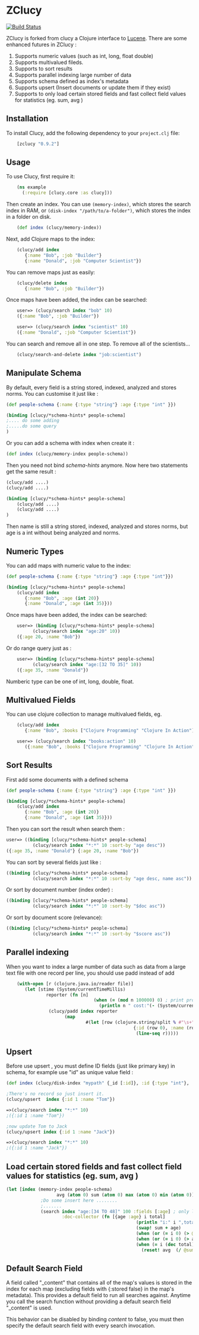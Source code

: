 ZClucy 
=====

[![Build Status](https://secure.travis-ci.org/yxzhang/clucy.png?branch=master)](http://travis-ci.org/yxzhang/clucy)

ZClucy is forked from clucy  a Clojure interface to [Lucene](http://lucene.apache.org/).
There are some enhanced futures in ZClucy :

1. Supports numeric values (such as int, long, float double)  
1. Supports multivalued fileds.
1. Supports to sort results
1. Supports parallel indexing large number of data
1. Supports schema defined as index's  metadata
1. Supports upsert (Insert documents or update them if they exist)
1. Supports to only load certain stored fields and fast collect field values for statistics   (eg. sum, avg )


Installation
------------

To install Clucy, add the following dependency to your `project.clj`
file:

```clojure
    [zclucy "0.9.2"]
```

Usage
-----

To use Clucy, first require it:

```clojure
    (ns example
      (:require [clucy.core :as clucy]))
```

Then create an index. You can use `(memory-index)`, which stores the search
index in RAM, or `(disk-index "/path/to/a-folder")`, which stores the index in
a folder on disk.

```clojure
    (def index (clucy/memory-index))
```

Next, add Clojure maps to the index:

```clojure
    (clucy/add index
       {:name "Bob", :job "Builder"}
       {:name "Donald", :job "Computer Scientist"})
```

You can remove maps just as easily:

```clojure
    (clucy/delete index
       {:name "Bob", :job "Builder"})
```

Once maps have been added, the index can be searched:

```clojure
    user=> (clucy/search index "bob" 10)
    ({:name "Bob", :job "Builder"})
```

```clojure
    user=> (clucy/search index "scientist" 10)
    ({:name "Donald", :job "Computer Scientist"})
```

You can search and remove all in one step. To remove all of the
scientists...

```clojure
    (clucy/search-and-delete index "job:scientist")
```    

Manipulate Schema
--------------

By default, every field is a string stored, indexed, analyzed and stores norms. You can customise it just like :

```clojure
(def people-schema {:name {:type "string"} :age {:type "int" }})
```

```clojure
(binding [clucy/*schema-hints* people-schema]
;.... do some adding
;.....do some query
)
```

Or you can add a schema with index when create it :

```clojure
(def index (clucy/memory-index people-schema))
```

Then you need not  bind *schema-hints* anymore. Now here two statements get the same result :

```clojure
(clucy/add ....)
(clucy/add ....)
```

```clojure
(binding [clucy/*schema-hints* people-schema]
	(clucy/add ....)
	(clucy/add ....)
)
```

Then name is still a string stored, indexed, analyzed and stores norms, but age is a int without being analyzed and  norms.


Numeric Types
--------------

You can add maps with numeric value to the index:

```clojure
(def people-schema {:name {:type "string"} :age {:type "int"}})
```

```clojure
(binding [clucy/*schema-hints* people-schema]
    (clucy/add index
       {:name "Bob", :age (int 20)}
       {:name "Donald", :age (int 35)}))
```
       
Once maps have been added, the index can be searched:

```clojure
	user=> (binding [clucy/*schema-hints* people-schema]
	      (clucy/search index "age:20" 10))
	({:age 20, :name "Bob"})
```
	
Or do range query just as :

```clojure
	user=> (binding [clucy/*schema-hints* people-schema]
   	      (clucy/search index "age:[32 TO 35]" 10))
	({:age 35, :name "Donald"})
```

Numberic type can be one of  int, long, double, float.

Multivalued Fields
--------------

You can use clojure collection to manage multivalued fields, eg. 

```clojure
    (clucy/add index
       {:name "Bob", :books ["Clojure Programming" "Clojure In Action"] }
```

```clojure
    user=> (clucy/search index "books:action" 10)
       ({:name "Bob", :books ["Clojure Programming" "Clojure In Action"]})
```

Sort Results
--------------
First add some documents with a defined schema

```clojure
(def people-schema {:name {:type "string"} :age {:type "int" }})

(binding [clucy/*schema-hints* people-schema]
    (clucy/add index
       {:name "Bob", :age (int 20)}
       {:name "Donald", :age (int 35)}))
```

Then you can sort the result when search them :

```clojure
user=> ((binding [clucy/*schema-hints* people-schema]
          (clucy/search index "*:*" 10 :sort-by "age desc"))
({:age 35, :name "Donald"} {:age 20, :name "Bob"})
```

You can sort by several fields just like :

```clojure
((binding [clucy/*schema-hints* people-schema]
          (clucy/search index "*:*" 10 :sort-by "age desc, name asc"))
```

Or sort  by document number (index order) :

```clojure
((binding [clucy/*schema-hints* people-schema]
          (clucy/search index "*:*" 10 :sort-by "$doc asc"))
```
          
Or sort by  document score (relevance):

```clojure
((binding [clucy/*schema-hints* people-schema]
          (clucy/search index "*:*" 10 :sort-by "$score asc"))
```

Parallel indexing
--------------------

When you want to index a large number of data such as data from a large text file with one record per line,  you should use padd instead of add

```clojure
    (with-open [r (clojure.java.io/reader file)]
       (let [stime (System/currentTimeMillis)
               reporter (fn [n] 
                                 (when (= (mod n 100000) 0) ; print process per 100K
                                   (println n " cost:"(- (System/currentTimeMillis) stime)))) ]
                (clucy/padd index reporter 
                      (map 
                              #(let [row (clojure.string/split % #"\s+")] 
                                                {:id (row 0), :name (row 1) })
                                                 (line-seq r)))))
```

Upsert
--------------------
Before use upsert , you must define ID fields (just like primary key) in schema, for example  use "id" as unique value field :

```clojure
(def index (clucy/disk-index "mypath" {_id [:id]}, :id {:type "int"},  :name {:type "string"}))

;There's no record so just insert it.
(clucy/upsert  index {:id 1 :name "Tom"})

=>(clucy/search index "*:*" 10)
;({:id 1 :name "Tom"})

;now update Tom to Jack
(clucy/upsert index {:id 1 :name "Jack"})

=>(clucy/search index "*:*" 10)
;({:id 1 :name "Jack"})
```


Load certain stored fields and fast collect field values for statistics   (eg. sum, avg )
--------------------
```clojure
(let [index (memory-index people-schema)
                   avg (atom 0) sum (atom 0) max (atom 0) min (atom 0)]
             ;Do some insert here ........
             ;.......
             (search index "age:[34 TO 48]" 100 :fields [:age] ; only load age field
                     :doc-collector (fn [{age :age} i total]
                                                 (println "i:" i ",total: " total ",age:" age)
                                                 (swap! sum + age)
                                                 (when (or (= i 0) (> @min age)) (reset! min age))
                                                 (when (or (= i 0) (> age @max)) (reset! max age))
                                                 (when (= i (dec total)) 
                                                   (reset! avg  (/ @sum total)))))
```


Default Search Field
--------------------

A field called "\_content" that contains all of the map's values is
stored in the index for each map (excluding fields with {:stored false}
in the map's metadata). This provides a default field to run all
searches against. Anytime you call the search function without
providing a default search field "\_content" is used.

This behavior can be disabled by binding *content* to false, you must
then specify the default search field with every search invocation.
